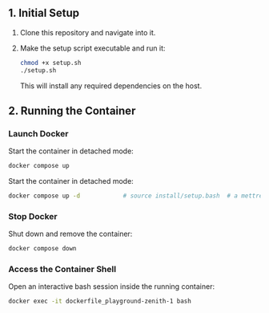 ## 1. Initial Setup

1. Clone this repository and navigate into it.

2. Make the setup script executable and run it:

   ```bash
   chmod +x setup.sh
   ./setup.sh
   ```

   This will install any required dependencies on the host.


 ## 2. Running the Container

### Launch Docker

Start the container in detached mode:

```bash
docker compose up
```

Start the container in detached mode:

```bash
docker compose up -d            # source install/setup.bash  # a mettre aussi
```

### Stop Docker

Shut down and remove the container:

```bash
docker compose down
```

### Access the Container Shell

Open an interactive bash session inside the running container:

```bash
docker exec -it dockerfile_playground-zenith-1 bash